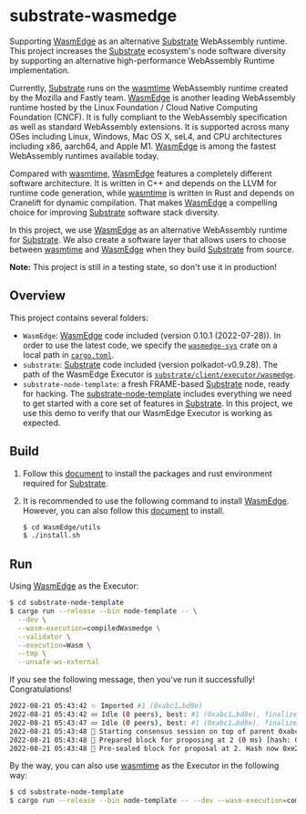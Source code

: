 # substrate-wasmedge

Supporting [WasmEdge](https://github.com/WasmEdge/WasmEdge) as an alternative [Substrate](https://github.com/paritytech/substrate) WebAssembly runtime. This project increases the [Substrate](https://github.com/paritytech/substrate) ecosystem's node software diversity by supporting an alternative high-performance WebAssembly Runtime implementation.

Currently, [Substrate](https://github.com/paritytech/substrate) runs on the [wasmtime](https://github.com/bytecodealliance/wasmtime) WebAssembly runtime created by the Mozilla and Fastly team.  [WasmEdge](https://github.com/WasmEdge/WasmEdge) is another leading WebAssembly runtime hosted by the Linux Foundation / Cloud Native Computing Foundation (CNCF). It is fully compliant to the WebAssembly specification as well as standard WebAssembly extensions. It is supported across many OSes including Linux, Windows, Mac OS X, seL4, and CPU architectures including x86, aarch64, and Apple M1.  [WasmEdge](https://github.com/WasmEdge/WasmEdge) is among the fastest WebAssembly runtimes available today.

Compared with [wasmtime](https://github.com/bytecodealliance/wasmtime),  [WasmEdge](https://github.com/WasmEdge/WasmEdge) features a completely different software architecture. It is written in C++ and depends on the LLVM for runtime code generation, while [wasmtime](https://github.com/bytecodealliance/wasmtime) is written in Rust and depends on Cranelift for dynamic compilation. That makes  [WasmEdge](https://github.com/WasmEdge/WasmEdge) a compelling choice for improving [Substrate](https://github.com/paritytech/substrate) software stack diversity.

In this project, we use  [WasmEdge](https://github.com/WasmEdge/WasmEdge) as an alternative WebAssembly runtime for [Substrate](https://github.com/paritytech/substrate). We also create a software layer that allows users to choose between [wasmtime](https://github.com/bytecodealliance/wasmtime) and  [WasmEdge](https://github.com/WasmEdge/WasmEdge) when they build [Substrate](https://github.com/paritytech/substrate) from source.

**Note:** This project is still in a testing state, so don't use it in production!

## Overview

This project contains several folders:

* `WasmEdge`: [WasmEdge](https://github.com/WasmEdge/WasmEdge) code included (version 0.10.1 (2022-07-28)). In order to use the latest code, we specify the [`wasmedge-sys`](https://github.com/second-state/substrate-wasmedge/tree/main/WasmEdge/bindings/rust/wasmedge-sys) crate on a local path in [`cargo.toml`](https://github.com/second-state/substrate-wasmedge/blob/main/substrate/client/executor/wasmedge/Cargo.toml).
* `substrate`: [Substrate](https://github.com/paritytech/substrate) code included (version polkadot-v0.9.28). The path of the WasmEdge Executor is [`substrate/client/executor/wasmedge`](https://github.com/second-state/substrate-wasmedge/tree/main/substrate/client/executor/wasmedge).
* `substrate-node-template`: a fresh FRAME-based [Substrate](https://github.com/paritytech/substrate) node, ready for hacking. The [substrate-node-template](https://github.com/substrate-developer-hub/substrate-node-template/releases/tag/polkadot-v0.9.28) includes everything we need to get started with a core set of features in [Substrate](https://github.com/paritytech/substrate). In this project, we use this demo to verify that our WasmEdge Executor is working as expected.

## Build

1. Follow this [document](https://docs.substrate.io/install/rust-toolchain/) to install the packages and rust environment required for [Substrate](https://github.com/paritytech/substrate).

2. It is recommended to use the following command to install [WasmEdge](https://github.com/WasmEdge/WasmEdge). However, you can also follow this [document](https://wasmedge.org/book/en/start/install.html) to install.

   ```bash
   $ cd WasmEdge/utils
   $ ./install.sh
   ```

## Run

Using [WasmEdge](https://github.com/WasmEdge/WasmEdge) as the Executor:

```bash
$ cd substrate-node-template
$ cargo run --release --bin node-template -- \
  --dev \
  --wasm-execution=compiledWasmedge \
  --validator \
  --execution=Wasm \
  --tmp \
  --unsafe-ws-external
```

If you see the following message, then you've run it successfully! Congratulations!

```bash
2022-08-21 05:43:42 ✨ Imported #1 (0xabc1…bd8e)
2022-08-21 05:43:42 💤 Idle (0 peers), best: #1 (0xabc1…bd8e), finalized #0 (0x5640…1677), ⬇ 0 ⬆ 0
2022-08-21 05:43:47 💤 Idle (0 peers), best: #1 (0xabc1…bd8e), finalized #0 (0x5640…1677), ⬇ 0 ⬆ 0
2022-08-21 05:43:48 🙌 Starting consensus session on top of parent 0xabc17a0827771aaf56e027cc176f15bfe5f7589722e790e313e219df75f1bd8e
2022-08-21 05:43:48 🎁 Prepared block for proposing at 2 (0 ms) [hash: 0x6014c89e774871a92ba729addd9e90fdc7290a0da1604f99f07b509286d5e500; parent_hash: 0xabc1…bd8e; extrinsics (1): [0xb1b9…5b5c]]
2022-08-21 05:43:48 🔖 Pre-sealed block for proposal at 2. Hash now 0xe2919bdfbca4c2811f36b02db687fa4d4d5640fcca9fd9f75125d2a101869038, previously 0x6014c89e774871a92ba729addd9e90fdc7290a0da1604f99f07b509286d5e500.
```

By the way, you can also use [wasmtime](https://github.com/bytecodealliance/wasmtime) as the Executor in the following way:

```bash
$ cd substrate-node-template
$ cargo run --release --bin node-template -- --dev --wasm-execution=compiled
```

